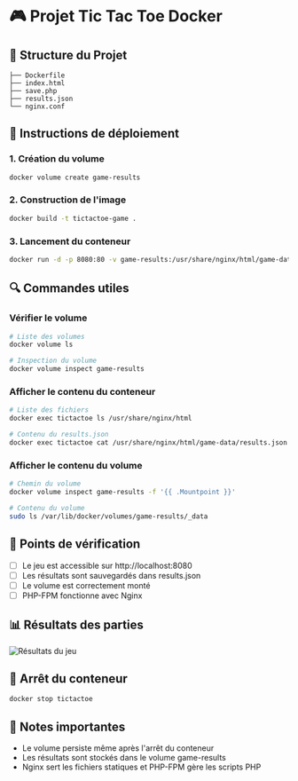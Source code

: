 # 🎮 Projet Tic Tac Toe Docker

## 📁 Structure du Projet
```
├── Dockerfile
├── index.html
├── save.php
├── results.json
└── nginx.conf
```

## 🚀 Instructions de déploiement

### 1. Création du volume
```bash
docker volume create game-results
```

### 2. Construction de l'image
```bash
docker build -t tictactoe-game .
```

### 3. Lancement du conteneur
```bash
docker run -d -p 8080:80 -v game-results:/usr/share/nginx/html/game-data --name tictactoe tictactoe-game
```

## 🔍 Commandes utiles

### Vérifier le volume
```bash
# Liste des volumes
docker volume ls

# Inspection du volume
docker volume inspect game-results
```

### Afficher le contenu du conteneur
```bash
# Liste des fichiers
docker exec tictactoe ls /usr/share/nginx/html

# Contenu du results.json
docker exec tictactoe cat /usr/share/nginx/html/game-data/results.json
```

### Afficher le contenu du volume
```bash
# Chemin du volume
docker volume inspect game-results -f '{{ .Mountpoint }}'

# Contenu du volume
sudo ls /var/lib/docker/volumes/game-results/_data
```

## 🎯 Points de vérification
- [ ] Le jeu est accessible sur http://localhost:8080
- [ ] Les résultats sont sauvegardés dans results.json
- [ ] Le volume est correctement monté
- [ ] PHP-FPM fonctionne avec Nginx

## 📊 Résultats des parties
![Résultats du jeu](results-screenshot.png)

## 🛑 Arrêt du conteneur
```bash
docker stop tictactoe
```

## 📝 Notes importantes
- Le volume persiste même après l'arrêt du conteneur
- Les résultats sont stockés dans le volume game-results
- Nginx sert les fichiers statiques et PHP-FPM gère les scripts PHP


